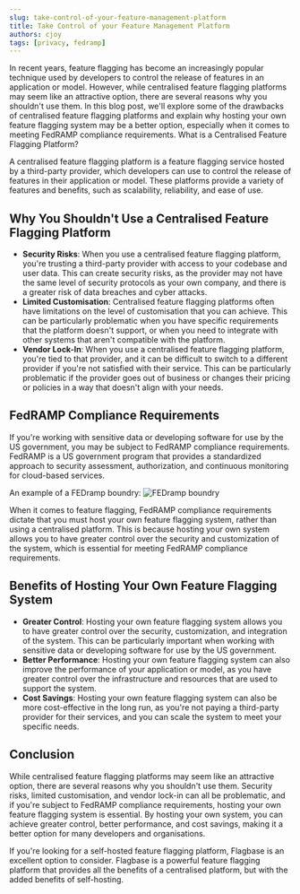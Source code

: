 ```yaml
---
slug: take-control-of-your-feature-management-platform
title: Take Control of your Feature Management Platform
authors: cjoy
tags: [privacy, fedramp]
---
```


In recent years, feature flagging has become an increasingly popular technique used by developers to control the release of features in an application or model. However, while centralised feature flagging platforms may seem like an attractive option, there are several reasons why you shouldn't use them. In this blog post, we'll explore some of the drawbacks of centralised feature flagging platforms and explain why hosting your own feature flagging system may be a better option, especially when it comes to meeting FedRAMP compliance requirements.
What is a Centralised Feature Flagging Platform?

A centralised feature flagging platform is a feature flagging service hosted by a third-party provider, which developers can use to control the release of features in their application or model. These platforms provide a variety of features and benefits, such as scalability, reliability, and ease of use.

## Why You Shouldn't Use a Centralised Feature Flagging Platform
- **Security Risks**: When you use a centralised feature flagging platform, you're trusting a third-party provider with access to your codebase and user data. This can create security risks, as the provider may not have the same level of security protocols as your own company, and there is a greater risk of data breaches and cyber attacks.
- **Limited Customisation**: Centralised feature flagging platforms often have limitations on the level of customisation that you can achieve. This can be particularly problematic when you have specific requirements that the platform doesn't support, or when you need to integrate with other systems that aren't compatible with the platform.
- **Vendor Lock-In**: When you use a centralised feature flagging platform, you're tied to that provider, and it can be difficult to switch to a different provider if you're not satisfied with their service. This can be particularly problematic if the provider goes out of business or changes their pricing or policies in a way that doesn't align with your needs.

## FedRAMP Compliance Requirements
If you're working with sensitive data or developing software for use by the US government, you may be subject to FedRAMP compliance requirements. FedRAMP is a US government program that provides a standardized approach to security assessment, authorization, and continuous monitoring for cloud-based services.

An example of a FEDramp boundry:
![FEDramp boundry](/assets/blog/take-control-of-your-feature-management-platform/fed-ramp-boundry-example.png)


When it comes to feature flagging, FedRAMP compliance requirements dictate that you must host your own feature flagging system, rather than using a centralised platform. This is because hosting your own system allows you to have greater control over the security and customization of the system, which is essential for meeting FedRAMP compliance requirements.

## Benefits of Hosting Your Own Feature Flagging System
- **Greater Control**: Hosting your own feature flagging system allows you to have greater control over the security, customization, and integration of the system. This can be particularly important when working with sensitive data or developing software for use by the US government.
- **Better Performance**: Hosting your own feature flagging system can also improve the performance of your application or model, as you have greater control over the infrastructure and resources that are used to support the system.
- **Cost Savings**: Hosting your own feature flagging system can also be more cost-effective in the long run, as you're not paying a third-party provider for their services, and you can scale the system to meet your specific needs.

## Conclusion

While centralised feature flagging platforms may seem like an attractive option, there are several reasons why you shouldn't use them. Security risks, limited customisation, and vendor lock-in can all be problematic, and if you're subject to FedRAMP compliance requirements, hosting your own feature flagging system is essential. By hosting your own system, you can achieve greater control, better performance, and cost savings, making it a better option for many developers and organisations.

If you're looking for a self-hosted feature flagging platform, Flagbase is an excellent option to consider. Flagbase is a powerful feature flagging platform that provides all the benefits of a centralised platform, but with the added benefits of self-hosting. 